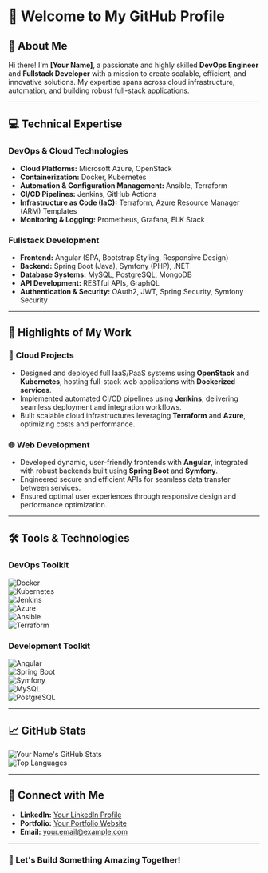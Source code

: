 # 👋 Welcome to My GitHub Profile

## 🚀 About Me

Hi there! I'm **[Your Name]**, a passionate and highly skilled **DevOps Engineer** and **Fullstack Developer** with a mission to create scalable, efficient, and innovative solutions. My expertise spans across cloud infrastructure, automation, and building robust full-stack applications.

---

## 💻 Technical Expertise

### **DevOps & Cloud Technologies**
- **Cloud Platforms:** Microsoft Azure, OpenStack
- **Containerization:** Docker, Kubernetes
- **Automation & Configuration Management:** Ansible, Terraform
- **CI/CD Pipelines:** Jenkins, GitHub Actions
- **Infrastructure as Code (IaC):** Terraform, Azure Resource Manager (ARM) Templates
- **Monitoring & Logging:** Prometheus, Grafana, ELK Stack

### **Fullstack Development**
- **Frontend:** Angular (SPA, Bootstrap Styling, Responsive Design)
- **Backend:** Spring Boot (Java), Symfony (PHP), .NET
- **Database Systems:** MySQL, PostgreSQL, MongoDB
- **API Development:** RESTful APIs, GraphQL
- **Authentication & Security:** OAuth2, JWT, Spring Security, Symfony Security

---

## 🌟 Highlights of My Work

### 🎯 **Cloud Projects**
- Designed and deployed full IaaS/PaaS systems using **OpenStack** and **Kubernetes**, hosting full-stack web applications with **Dockerized services**.
- Implemented automated CI/CD pipelines using **Jenkins**, delivering seamless deployment and integration workflows.
- Built scalable cloud infrastructures leveraging **Terraform** and **Azure**, optimizing costs and performance.

### 🌐 **Web Development**
- Developed dynamic, user-friendly frontends with **Angular**, integrated with robust backends built using **Spring Boot** and **Symfony**.
- Engineered secure and efficient APIs for seamless data transfer between services.
- Ensured optimal user experiences through responsive design and performance optimization.

---

## 🛠️ Tools & Technologies

### **DevOps Toolkit**
![Docker](https://img.shields.io/badge/Docker-2496ED?style=for-the-badge&logo=docker&logoColor=white)  
![Kubernetes](https://img.shields.io/badge/Kubernetes-326CE5?style=for-the-badge&logo=kubernetes&logoColor=white)  
![Jenkins](https://img.shields.io/badge/Jenkins-D24939?style=for-the-badge&logo=jenkins&logoColor=white)  
![Azure](https://img.shields.io/badge/Azure-0078D4?style=for-the-badge&logo=microsoft-azure&logoColor=white)  
![Ansible](https://img.shields.io/badge/Ansible-EE0000?style=for-the-badge&logo=ansible&logoColor=white)  
![Terraform](https://img.shields.io/badge/Terraform-7B42BC?style=for-the-badge&logo=terraform&logoColor=white)

### **Development Toolkit**
![Angular](https://img.shields.io/badge/Angular-DD0031?style=for-the-badge&logo=angular&logoColor=white)  
![Spring Boot](https://img.shields.io/badge/Spring%20Boot-6DB33F?style=for-the-badge&logo=spring-boot&logoColor=white)  
![Symfony](https://img.shields.io/badge/Symfony-000000?style=for-the-badge&logo=symfony&logoColor=white)  
![MySQL](https://img.shields.io/badge/MySQL-4479A1?style=for-the-badge&logo=mysql&logoColor=white)  
![PostgreSQL](https://img.shields.io/badge/PostgreSQL-4169E1?style=for-the-badge&logo=postgresql&logoColor=white)

---

## 📈 GitHub Stats

![Your Name's GitHub Stats](https://github-readme-stats.vercel.app/api?username=your-github-username&show_icons=true&theme=radical)  
![Top Languages](https://github-readme-stats.vercel.app/api/top-langs/?username=your-github-username&layout=compact&theme=radical)

---

## 🔗 Connect with Me

- **LinkedIn:** [Your LinkedIn Profile](https://linkedin.com/in/your-profile)
- **Portfolio:** [Your Portfolio Website](https://your-website.com)
- **Email:** [your.email@example.com](mailto:your.email@example.com)

---

### 🌟 Let's Build Something Amazing Together!


